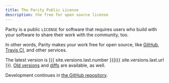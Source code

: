 ```yaml
---
title: The Parity Public License
description: the free for open source license
---
```


Parity is a public `LICENSE` for software that requires users who build with your software to share their work with the community, too.

In other words, Parity makes your work free for open source, like [GitHub](https://github.com), [Travis CI](https://travis-ci.com), and other services.

The latest version is [{{ site.versions.last.number }}]({{ site.versions.last.url }}).  [Old versions](/versions) and [diffs](/diffs) are available, as well.

Development continues in [the GitHub repository](https://github.com/licensezero/parity-public-license).
